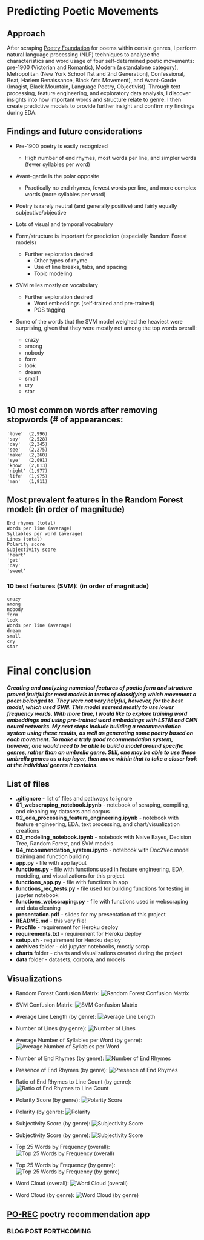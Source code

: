 # Predicting Poetic Movements

## Approach
After scraping [Poetry Foundation](https://www.poetryfoundation.org/) for poems within certain genres, I perform natural language processing (NLP) techniques to analyze the characteristics and word usage of four self-determined poetic movements: pre-1900 (Victorian and Romantic), Modern (a standalone category), Metropolitan (New York School [1st and 2nd Generation], Confessional, Beat, Harlem Renaissance, Black Arts Movement), and Avant-Garde (Imagist, Black Mountain, Language Poetry, Objectivist). Through text processing, feature engineering, and exploratory data analysis, I discover insights into how important words and structure relate to genre. I then create predictive models to provide further insight and confirm my findings during EDA.

## Findings and future considerations
- Pre-1900 poetry is easily recognized
    - High number of end rhymes, most words per line, and simpler words (fewer syllables per word)
- Avant-garde is the polar opposite
    - Practically no end rhymes, fewest words per line, and more complex words (more syllables per word)
- Poetry is rarely neutral (and generally positive) and fairly equally subjective/objective
- Lots of visual and temporal vocabulary
- Form/structure is important for prediction (especially Random Forest models)
    - Further exploration desired
        - Other types of rhyme
        - Use of line breaks, tabs, and spacing
        - Topic modeling
- SVM relies mostly on vocabulary
    - Further exploration desired
        - Word embeddings (self-trained and pre-trained)
        - POS tagging

- Some of the words that the SVM model weighed the heaviest were surprising, given that they were mostly not among the top words overall:
    - crazy
    - among
    - nobody
    - form
    - look
    - dream
    - small
    - cry
    - star

## 10 most common words after removing stopwords (# of appearances:
    'love'  (2,996)
    'say'   (2,528)
    'day'   (2,345)
    'see'   (2,275)
    'make'  (2,260)
    'eye'   (2,091)
    'know'  (2,013)
    'night' (1,977)
    'life'  (1,975)
    'man'   (1,911)

## Most prevalent features in the Random Forest model: (in order of magnitude)
    End rhymes (total)
    Words per line (average)
    Syllables per word (average)
    Lines (total)
    Polarity score
    Subjectivity score
    'heart'
    'get'
    'day'
    'sweet'

### 10 best features (SVM): (in order of magnitude)
    crazy
    among
    nobody
    form
    look
    Words per line (average)
    dream
    small
    cry
    star

# Final conclusion
##### Creating and analyzing numerical features of poetic form and structure proved fruitful for most models in terms of classifying which movement a poem belonged to. They were not very helpful, however, for the best model, which used SVM. This model seemed mostly to use lower frequency words. With more time, I would like to explore training word embeddings and using pre-trained word embeddings with LSTM and CNN neural networks. My next steps include building a recommendation system using these results, as well as generating some poetry based on each movement. To make a truly good recommendation system, however, one would need to be able to build a model around specific genres, rather than an umbrella genre. Still, one may be able to use these umbrella genres as a top layer, then move within that to take a closer look at the individual genres it contains.

## List of files
- **.gitignore** - list of files and pathways to ignore
- **01_webscraping_notebook.ipynb** - notebook of scraping, compiling, and cleaning my datasets and corpus
- **02_eda_processing_feature_engineering.ipynb** - notebook with feature engineering, EDA, text processing, and chart/visualization creations
- **03_modeling_notebook.ipynb** - notebook with Naive Bayes, Decision Tree, Random Forest, and SVM models
- **04_recommendation_system.ipynb** - notebook with Doc2Vec model training and function building
- **app.py** - file with app layout
- **functions.py** - file with functions used in feature engineering, EDA, modeling, and visualizations for this project
- **functions_app.py** - file with functions in app
- **functions_rec_tests.py** - file used for building functions for testing in jupyter notebook
- **functions_webscraping.py** - file with functions used in webscraping and data cleaning
- **presentation.pdf** - slides for my presentation of this project
- **README.md** - this very file!
- **Procfile** - requirement for Heroku deploy
- **requirements.txt** - requirement for Heroku deploy
- **setup.sh** - requirement for Heroku deploy
- **archives** folder - old jupyter notebooks, mostly scrap
- **charts** folder - charts and visualizations created during the project
- **data** folder - datasets, corpora, and models

## Visualizations
- Random Forest Confusion Matrix:
![Random Forest Confusion Matrix](charts/forest_cm.png)

- SVM Confusion Matrix:
![SVM Confusion Matrix](charts/svm_cm.png)

- Average Line Length (by genre):
![Average Line Length](charts/avg_len_line_boxplot.png)

- Number of Lines (by genre):
![Number of Lines](charts/num_lines_boxplot.png)

- Average Number of Syllables per Word (by genre):
![Average Number of Syllables per Word](charts/avg_syllables_word_boxplot.png)

- Number of End Rhymes (by genre):
![Number of End Rhymes](charts/num_end_rhymes_boxplot.png)

- Presence of End Rhymes (by genre):
![Presence of End Rhymes](charts/end_rhymes_stackedbar.png)

- Ratio of End Rhymes to Line Count (by genre):
![Ratio of End Rhymes to Line Count ](charts/end_rhymes_ratio_boxplot.png)

- Polarity Score (by genre):
![Polarity Score](charts/polarity_boxplot.png)

- Polarity (by genre):
![Polarity](charts/polarity_stackedbar.png)

- Subjectivity Score (by genre):
![Subjectivity Score](charts/subjectivity_boxplot.png)

- Subjectivity Score (by genre):
![Subjectivity Score](charts/subjectivity_boxplot.png)

- Top 25 Words by Frequency (overall):
![Top 25 Words by Frequency (overall)](charts/top25_words_overall_bar.png)

- Top 25 Words by Frequency (by genre):
![Top 25 Words by Frequency (by genre)](charts/top25_words_genre_bar.png)

- Word Cloud (overall):
![Word Cloud (overall)](charts/word_cloud_overall.png)

- Word Cloud (by genre):
![Word Cloud (by genre)](charts/word_cloud_genre.png)

## [PO-REC](https://evening-cove-11137.herokuapp.com/) poetry recommendation app

### BLOG POST FORTHCOMING